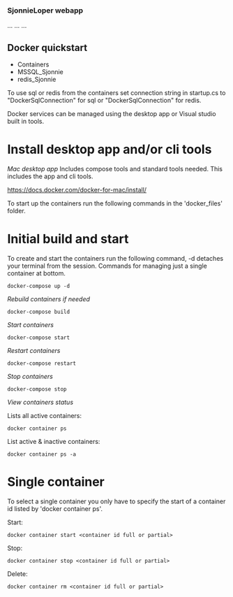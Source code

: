 ### SjonnieLoper webapp ###

...
...
...

## Docker quickstart ##

- Containers
 - MSSQL_Sjonnie
 - redis_Sjonnie

To use sql or redis from the containers set connection string in startup.cs to
"DockerSqlConnection" for sql or "DockerSqlConnection" for redis.

Docker services can be managed using the desktop app or Visual studio built in tools.

# Install desktop app and/or cli tools #

*Mac desktop app*
Includes compose tools and standard tools needed.
This includes the app and cli tools.

https://docs.docker.com/docker-for-mac/install/


To start up the containers run the following commands in the 'docker_files' folder.

# Initial build and start #


To create and start the containers run the following command, -d detaches
your terminal from the session. Commands for managing just a single container at bottom.

```
docker-compose up -d
```

*Rebuild containers if needed*

```
docker-compose build
```

*Start containers*

```
docker-compose start
```

*Restart containers*

```
docker-compose restart
```

*Stop containers*

```
docker-compose stop
```

*View containers status*

Lists all active containers:
```
docker container ps
```

List active & inactive containers:

```
docker container ps -a
```

# Single container #

To select a single container you only have to specify
the start of a container id listed by 'docker container ps'.

Start:
```
docker container start <container id full or partial>
```
Stop:
```
docker container stop <container id full or partial>
```
Delete:
```
docker container rm <container id full or partial>
```
